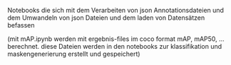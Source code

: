 Notebooks die sich mit dem Verarbeiten von json Annotationsdateien und dem Umwandeln von json Dateien und dem laden von Datensätzen befassen

(mit mAP.ipynb werden mit ergebnis-files im coco format mAP, mAP50, ... berechnet. diese Dateien werden in den notebooks zur klassifikation und maskengenerierung erstellt und gespeichert)
